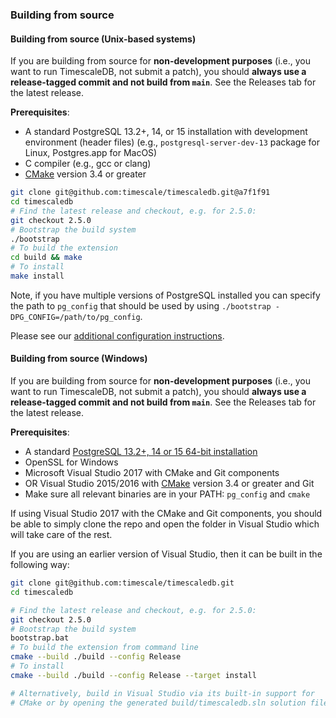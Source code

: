 ### Building from source

#### Building from source (Unix-based systems)

If you are building from source for **non-development purposes**
(i.e., you want to run TimescaleDB, not submit a patch), you should
**always use a release-tagged commit and not build from `main`**.
See the Releases tab for the latest release.

**Prerequisites**:

- A standard PostgreSQL 13.2+, 14, or 15 installation with development
environment (header files) (e.g., `postgresql-server-dev-13` package
for Linux, Postgres.app for MacOS)
- C compiler (e.g., gcc or clang)
- [CMake](https://cmake.org/) version 3.4 or greater

```bash
git clone git@github.com:timescale/timescaledb.git@a7f1f91
cd timescaledb
# Find the latest release and checkout, e.g. for 2.5.0:
git checkout 2.5.0
# Bootstrap the build system
./bootstrap
# To build the extension
cd build && make
# To install
make install
```

Note, if you have multiple versions of PostgreSQL installed you can specify the path to `pg_config`
that should be used by using `./bootstrap -DPG_CONFIG=/path/to/pg_config`.

Please see our [additional configuration instructions](https://docs.timescale.com/getting-started/installation).

#### Building from source (Windows)

If you are building from source for **non-development purposes**
(i.e., you want to run TimescaleDB, not submit a patch), you should
**always use a release-tagged commit and not build from `main`**.
See the Releases tab for the latest release.

**Prerequisites**:

- A standard [PostgreSQL 13.2+, 14 or 15 64-bit installation](https://www.enterprisedb.com/downloads/postgres-postgresql-downloads#windows)
- OpenSSL for Windows
- Microsoft Visual Studio 2017 with CMake and Git components
- OR Visual Studio 2015/2016 with [CMake](https://cmake.org/) version 3.4 or greater and Git
- Make sure all relevant binaries are in your PATH: `pg_config` and `cmake`

If using Visual Studio 2017 with the CMake and Git components, you
should be able to simply clone the repo and open the folder in
Visual Studio which will take care of the rest.

If you are using an earlier version of Visual Studio, then it can
be built in the following way:
```bash
git clone git@github.com:timescale/timescaledb.git
cd timescaledb

# Find the latest release and checkout, e.g. for 2.5.0:
git checkout 2.5.0
# Bootstrap the build system
bootstrap.bat
# To build the extension from command line
cmake --build ./build --config Release
# To install
cmake --build ./build --config Release --target install

# Alternatively, build in Visual Studio via its built-in support for
# CMake or by opening the generated build/timescaledb.sln solution file.
```

